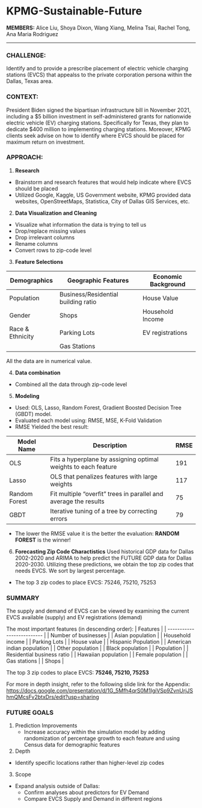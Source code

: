 # KPMG-Sustainable-Future

**MEMBERS:** Alice Liu, Shoya Dixon, Wang Xiang, Melina Tsai, Rachel Tong, Ana Maria Rodriguez

----

### **CHALLENGE:**

Identify and to provide a prescribe placement of electric vehicle charging stations (EVCS) that appealss to the private corporation persona within the Dallas, Texas area. 


### **CONTEXT:**

President Biden signed the bipartisan infrastructure bill in November 2021, including a $5 billion investment in self-administered grants for nationwide electric vehicle (EV) charging stations. Specifically for Texas, they plan to dedicate $400 million to implementing charging stations. Moreover, KPMG clients seek advise on how to identify where EVCS should be placed for maximum return on investment.

### **APPROACH:**

1. **Research**
  - Brainstorm and research features that would help indicate where EVCS should be placed
  - Utilized Google, Kaggle, US Government website, KPMG provided data websites, OpenStreetMaps, Statistica, City of Dallas GIS Services, etc. 

2. **Data Visualization and Cleaning**
  - Visualize what information the data is trying to tell us
  - Drop/replace missing values
  - Drop irrelevant columns
  - Rename columns
  - Convert rows to zip-code level

3. **Feature Selections**

| Demographics     | Geographic Features                 | Economic Background |
| ---------------- | ----------------------------------- | ------------------- |
| Population       | Business/Residential building ratio | House Value         |
| Gender           | Shops                               | Household Income    |
| Race & Ethnicity | Parking Lots                        | EV registrations    |
|                  | Gas Stations                        |                     |

All the data are in numerical value. 

4. **Data combination**
  - Combined all the data through zip-code level
  
5. **Modeling** 
  - Used: OLS, Lasso, Random Forest, Gradient Boosted Decision Tree (GBDT) model. 
  - Evaluated each model using: RMSE, MSE, K-Fold Validation
  - RMSE Yielded the best result:

| Model Name    | Description                                                      | RMSE |
| ------------- | ---------------------------------------------------------------- | ---- |
| OLS           | Fits a hyperplane by assigning optimal weights to each feature   | 191  |
| Lasso         | OLS that penalizes features with large weights                   | 117  |
| Random Forest | Fit multiple “overfit” trees in parallel and average the results | 75   |
| GBDT          | Iterative tuning of a tree by correcting errors                  | 79   |

  - The lower the RMSE value it is the better the evaluation: **RANDOM FOREST** is the winner!

6. **Forecasting Zip Code Charactistics**
Used historical GDP data for Dallas 2002-2020 and ARIMA to help predict the FUTURE GDP data for Dallas 2020-2030. Utilizing these predictions, we obtain the top zip codes that needs EVCS. We sort by largest percentage. 

  - The top 3 zip codes to place EVCS: 75246, 75210, 75253

### **SUMMARY**
The supply and demand of EVCS can be viewed by examining the current EVCS available (supply) and EV registrations (demand)

The most important features (in descending order):
| Features                   |
| -------------------------- |
| Number of businesses       |
| Asian population           |
| Household income           |
| Parking Lots               |
| House value                |
| Hispanic Population        |
| American indian population |
| Other population           |
| Black population           |
| Population                 |
| Residential business ratio |
| Hawaiian population        |
| Female population          |
| Gas stations               |
| Shops                      |

The top 3 zip codes to place EVCS: **75246, 75210, 75253**

For more in depth insight, refer to the following slide link for the Appendix: https://docs.google.com/presentation/d/1G_5Mfh4qrS0M1IgiVSp9ZvnUrjJShmQMcsFv2btxDrs/edit?usp=sharing

### **FUTURE GOALS**
1. Prediction Improvements
    - Increase accuracy within the simulation model by adding randomization of percentage growth to each feature and using Census data for demographic features
2. Depth
  - Identify specific locations rather than higher-level zip codes
3. Scope
  - Expand analysis outside of Dallas:
    - Confirm analyses about predictors for EV Demand
    - Compare EVCS Supply and Demand in different regions

